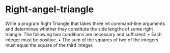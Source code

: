 # Right-angel-triangle
Write a program Right Triangle that takes three int command-line arguments and determines whether they constitute the side lengths of some right triangle.  The following two conditions are necessary and sufficient:  • Each integer must be positive.  • The sum of the squares of two of the integers must equal the square of the third integer.
